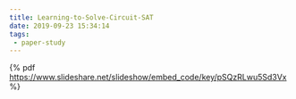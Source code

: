 ```yaml
---
title: Learning-to-Solve-Circuit-SAT
date: 2019-09-23 15:34:14
tags:
 - paper-study
---
```


{% pdf https://www.slideshare.net/slideshow/embed_code/key/pSQzRLwu5Sd3Vx %}
